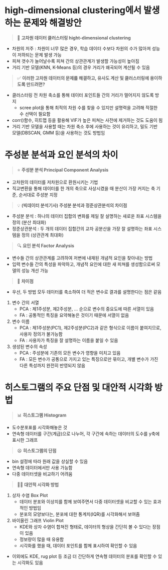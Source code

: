# high-dimensional clustering에서 발생하는 문제와 해결방안
> 📶 **고차원 데이터 클러스터링 hight-dimensional clustering**
* 차원의 저주 : 차원이 너무 많은 경우, 학습 데이터 수보다 차원의 수가 많아져 성능이 저하되는 문제 발생 가능
* 피쳐 갯수가 늘어날수록 피쳐 간의 상관관계가 발생할 가능성이 높아짐
* 거리 기반 모델(KNN, K-Means 등)의 경우 거리가 왜곡되어 계산될 수 있음
> ✅ **이러한 고차원 데이터의 문제를 해결하고, 유사도 계산 및 클러스터링에 용이하도록 만드려면?**
* 클러스터링 전 차원 축소를 통해 데이터 포인트들 간의 거리가 멀어지지 않도록 방지
  * scree plot을 통해 최적의 차원 수를 찾을 수 있지만 설명력을 고려해 적절한 수 선택이 필요함
* corr()함수, 히트맵 등을 활용해 VIF가 높은 피쳐는 사전에 제거하는 것도 도움이 됨
* 거리 기반 모델을 사용할 때는 차원 축소 후에 사용하는 것이 유리하고, 밀도 기반 모델(DBSCAN, GMM 등)을 사용하는 것도 방법임

# 주성분 분석과 요인 분석의 차이
> ⭐ **주성분 분석 Principal Component Analysis**
* 고차원의 데이터를 저차원으로 환원시키는 기법
* 직교변환을 통해 데이터를 한 개의 축으로 사상시켰을 때 분산이 가장 커지는 축 기준, 순서대로 주성분 지정
> 💡 **(빅데이터 분석기사) 주성분 분석과 정준상관분석의 차이점**
  * 주성분 분석 : 하나의 데이터 집합의 변화를 제일 잘 설명하는 새로운 좌표 시스템을 정의 (분산 최대화)
  * 정준상관분석 : 두 개의 데이터 집합간의 교차 공분산을 가장 잘 설명하는 좌표 시스템을 정의 (상관관계 최대화)
> 🔍 **요인 분석 Factor Analysis**
* 변수들 간의 상관관계를 고려하여 저변에 내재된 개념적 요인을 찾아내는 방법
* 입력 변수들 간의 특성을 파악하고, 개념적 요인에 대한 새 피쳐를 생성함으로써 모델의 성능 개선 가능
> 🙌 **차이점**
* 우선, 두 방법 모두 데이터를 축소하여 더 적은 변수로 결과를 설명한다는 점은 같음
1. 변수 간의 서열
   * PCA : 제1주성분, 제2주성분, ... 순으로 변수의 중요도에 따른 서열이 있음
   * FA : 공통적인 특징을 요약해놓은 것이기 때문에 서열이 없음
2. 변수 이름
   * PCA : 제1주성분(PC1), 제2주성분(PC2)과 같은 형식으로 이름이 붙여지므로, 사용자 정의가 불가능함
   * FA : 사용자가 특징을 잘 설명하는 이름을 붙일 수 있음
3. 생성된 변수의 속성
   * PCA : 주성분에 기존의 모든 변수가 영향을 미치고 있음
   * FA : 모든 변수가 공통으로 가지고 있는 특징으로만 묶이고, 개별 변수가 가진 다른 특성까지 완전히 반영되지 않음

# 히스토그램의 주요 단점 및 대안적 시각화 방법
> 📊 **히스토그램 Histogram**
* 도수분포표를 시각화해놓은 것
* 연속형 데이터를 구간(계급)으로 나누어, 각 구간에 속하는 데이터의 도수를 y축에 표시한 그래프
> 😫 **히스토그램의 단점**
* bin 설정에 따라 원래 값을 상실할 수 있음
* 연속형 데이터에서만 사용 가능함
* 다중 데이터셋을 비교하기 어려움
> 🙆‍♂️ **대안적 시각화 방법**
1. 상자 수염 Box Plot
   * 데이터 분포와 이상치를 함께 보여주면서 다중 데이터셋을 비교할 수 있는 효과적인 방법임
   * 분포의 모양보다는, 분포에 대한 통계치(IQR)를 시각화해서 보여줌
2. 바이올린 그래프 Violin Plot
   * KDE와 상자 수염이 합쳐진 형태로, 데이터의 형상을 간단히 볼 수 있다는 장점이 있음
   * 정보량이 많을 때 유용함
   * 시각화를 했을 때, 데이터 포인트를 함께 표시하여 확인할 수 있음
* 이외에도 KDE, rug plot 등 조금 더 간단하게 연속형 데이터의 분포를 확인할 수 있는 시각화도 있음
